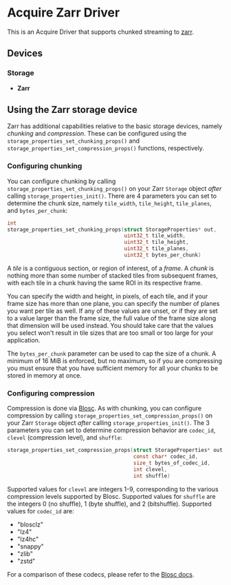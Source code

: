 # Acquire Zarr Driver

This is an Acquire Driver that supports chunked streaming to [zarr][].

## Devices

### Storage

- **Zarr**

## Using the Zarr storage device

Zarr has additional capabilities relative to the basic storage devices, namely _chunking_ and _compression_.
These can be configured using the `storage_properties_set_chunking_props()`
and `storage_properties_set_compression_props()` functions, respectively.

### Configuring chunking

You can configure chunking by calling `storage_properties_set_chunking_props()` on your Zarr `Storage` object _after_
calling `storage_properties_init()`.
There are 4 parameters you can set to determine the chunk size, namely `tile_width`, `tile_height`, `tile_planes`,
and `bytes_per_chunk`:

```c
int
storage_properties_set_chunking_props(struct StorageProperties* out,
                                      uint32_t tile_width,
                                      uint32_t tile_height,
                                      uint32_t tile_planes,
                                      uint32_t bytes_per_chunk)
```

A _tile_ is a contiguous section, or region of interest, of a _frame_.
A _chunk_ is nothing more than some number of stacked tiles from subsequent frames, with each tile in a chunk having
the same ROI in its respective frame.

You can specify the width and height, in pixels, of each tile, and if your frame size has more than one plane, you can
specify the number of planes you want per tile as well.
If any of these values are unset, or if they are set to a value larger than the frame size, the full value of the frame
size along that dimension will be used instead.
You should take care that the values you select won't result in tile sizes that are too small or too large for your
application.

The `bytes_per_chunk` parameter can be used to cap the size of a chunk.
A minimum of 16 MiB is enforced, but no maximum, so if you are compressing you must ensure that you have sufficient
memory for all your chunks to be stored in memory at once.

### Configuring compression

Compression is done via [Blosc][].
As with chunking, you can configure compression by calling `storage_properties_set_compression_props()` on your
Zarr `Storage` object _after_ calling `storage_properties_init()`.
The 3 parameters you can set to determine compression behavior are `codec_id`, `clevel` (compression level),
and `shuffle`:

```c
storage_properties_set_compression_props(struct StorageProperties* out,
                                         const char* codec_id,
                                         size_t bytes_of_codec_id,
                                         int clevel,
                                         int shuffle)
```

Supported values for `clevel` are integers 1-9, corresponding to the various compression levels supported by Blosc. 
Supported values for `shuffle` are the integers 0 (no shuffle), 1 (byte shuffle), and 2 (bitshuffle).
Supported values for `codec_id` are:

- "blosclz"
- "lz4"
- "lz4hc"
- "snappy"
- "zlib"
- "zstd"

For a comparison of these codecs, please refer to the [Blosc docs][Blosc].

[zarr]: https://zarr.readthedocs.io/en/stable/spec/v2.html

[Blosc]: https://github.com/Blosc/c-blosc
